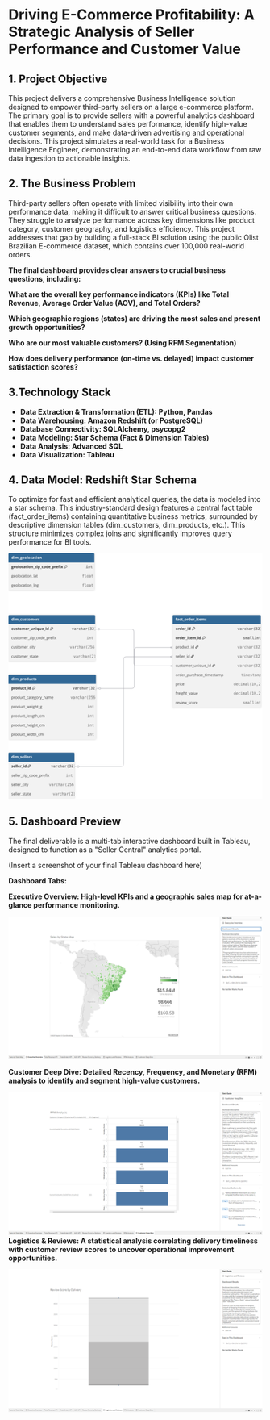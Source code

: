 # Driving E-Commerce Profitability: A Strategic Analysis of Seller Performance and Customer Value

## 1. Project Objective
This project delivers a comprehensive Business Intelligence solution designed to empower 
third-party sellers on a large e-commerce platform. The primary goal is to provide sellers with 
a powerful analytics dashboard that enables them to understand sales performance,
identify high-value customer segments, and make data-driven advertising and operational decisions.
This project simulates a real-world task for a Business Intelligence Engineer, demonstrating an 
end-to-end data workflow from raw data ingestion to actionable insights.

## 2. The Business Problem
Third-party sellers often operate with limited visibility into their own performance data, 
making it difficult to answer critical business questions. They struggle to analyze performance 
across key dimensions like product category, customer geography, and logistics efficiency.
This project addresses that gap by building a full-stack BI solution using the public Olist 
Brazilian E-commerce dataset, which contains over 100,000 real-world orders.

**The final dashboard provides clear answers to crucial business questions, including:**

**What are the overall key performance indicators (KPIs) like Total Revenue, Average Order Value (AOV),
and Total Orders?**

**Which geographic regions (states) are driving the most sales and present growth opportunities?**

**Who are our most valuable customers? (Using RFM Segmentation)**

**How does delivery performance (on-time vs. delayed) impact customer satisfaction scores?**

## 3.Technology Stack

* **Data Extraction & Transformation (ETL): Python, Pandas**
* **Data Warehousing: Amazon Redshift (or PostgreSQL)**
* **Database Connectivity: SQLAlchemy, psycopg2**
* **Data Modeling: Star Schema (Fact & Dimension Tables)**
* **Data Analysis: Advanced SQL**
* **Data Visualization: Tableau**

## 4. Data Model: Redshift Star Schema
To optimize for fast and efficient analytical queries, the data is modeled into a star schema. 
This industry-standard design features a central fact table (fact_order_items) containing 
quantitative business metrics, surrounded by descriptive dimension tables 
(dim_customers, dim_products, etc.). This structure minimizes complex joins and significantly
improves query performance for BI tools.

![STAR SCHEMA](dbdiagram.io.svg)

## 5. Dashboard Preview
The final deliverable is a multi-tab interactive dashboard built in Tableau, designed to function as a "Seller Central" analytics portal.

(Insert a screenshot of your final Tableau dashboard here)

**Dashboard Tabs:**

**Executive Overview: High-level KPIs and a geographic sales map for at-a-glance performance monitoring.**

![EXECUTIVE_OVERVIEW](Executive_overview.png)

**Customer Deep Dive: Detailed Recency, Frequency, and Monetary (RFM) analysis to identify and segment high-value customers.**

![CUSTOMER DEEP DIVE](Customer_Deep_Dive.png)
**Logistics & Reviews: A statistical analysis correlating delivery timeliness with customer review scores to uncover operational improvement opportunities.**

![Logistics_&_Reviews](Logistics_and_reviews.png)
